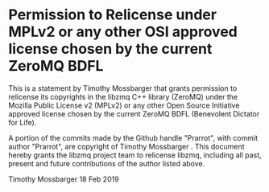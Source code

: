 # Permission to Relicense under MPLv2 or any other OSI approved license chosen by the current ZeroMQ BDFL

This is a statement by Timothy Mossbarger
that grants permission to relicense its copyrights in the libzmq C++
library (ZeroMQ) under the Mozilla Public License v2 (MPLv2) or any other
Open Source Initiative approved license chosen by the current ZeroMQ
BDFL (Benevolent Dictator for Life).

A portion of the commits made by the Github handle "Prarrot", with
commit author "Prarrot", are copyright of Timothy Mossbarger .
This document hereby grants the libzmq project team to relicense libzmq,
including all past, present and future contributions of the author listed above.

Timothy Mossbarger
18 Feb 2019
